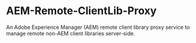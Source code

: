 # AEM-Remote-ClientLib-Proxy
An Adobe Experience Manager (AEM) remote client library proxy service to manage remote non-AEM client libraries server-side.
